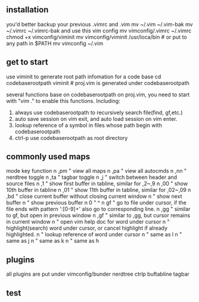 ## installation
you'd better backup your previous .vimrc and .vim
mv ~/.vim ~/.vim-bak
mv ~/.vimrc ~/.vimrc-bak
and use this vim config
mv vimconfig/.vimrc ~/.vimrc
chmod +x vimconfig/viminit
mv vimconfig/viminit /usr/loca/bin  # or put to any path in $PATH
mv vimconfig ~/.vim

## get to start
use viminit to generate root path infomation for a code base
cd codebaserootpath
viminit  # proj.vim is generated under codebaserootpath

several functions base on codebaserootpath on proj.vim, you need to start with "vim ." to enable this functions.
Including:
1) always use codebaserootpath to recursively search file(find, gf,etc.)
2) auto save session on vim exit, and auto load session on vim enter.
3) lookup reference of a symbol in files whose path begin with codebaserootpath
4) ctrl-p use codebaserootpath as root directory


## commonly used maps
mode    key             function
n       ,pm             " view all maps
n       ,pa             " view all autocmds
n       ,nn             " nerdtree toggle
n       ,ta             " tagbar toggle
n       ,j              " switch between header and source files
n       ,1              " show first buffer in tabline, similar for ,2~,9
n       ,00             " show 10th buffer in tabline
n       ,01             " show 11th buffer in tabline, similar for ,02~,09
n       ,bd             " close current buffer without closing current window
n       <tab>           " show next buffer
n       <s-tab>         " show previous buffer
n       0               " ^
n       gf              " go to file under cursor, if the file ends with pattern ':[0-9]\+' also go to corresponding line.
n       ,gg             " similar to gf, but open in previous window
n       ,gf             " similar to ,gg, but cursor remains in current window
n       <F1>            " open vim help doc for word under cursor
n       <F2>            " highlight(search) word under cursor, or cancel highlight if already highlighted.
n       <F3>            " lookup reference of word under cursor
n       <c-l>           " same as <c-w>l
n       <c-j>           " same as <c-w>j
n       <c-k>           " same as <c-w>k
n       <c-h>           " same as <c-w>h

## plugins
all plugins are put under vimconfig/bunder
nerdtree
ctrlp
buftabline
tagbar


## test
